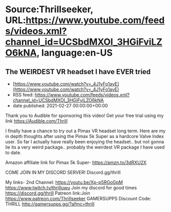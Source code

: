 # Source:Thrillseeker, URL:https://www.youtube.com/feeds/videos.xml?channel_id=UCSbdMXOI_3HGiFviLZO6kNA, language:en-US

## The WEIRDEST VR headset I have EVER tried
 - [https://www.youtube.com/watch?v=_4J1yFo1ayE](https://www.youtube.com/watch?v=_4J1yFo1ayE)
 - RSS feed: https://www.youtube.com/feeds/videos.xml?channel_id=UCSbdMXOI_3HGiFviLZO6kNA
 - date published: 2021-02-27 00:00:00+00:00

Thank you to Audible for sponsoring this video! Get your free trial using my link https://Audible.com/Thrill 


I finally have a chance to try out a Pimax VR headset long term. Here are my in depth thoughts after using the Pimax 5k Super as a hardcore Valve Index user. So far I actually have really been enjoying the headset.. but not gonna lie its a very weird package.. probably the weirdest VR package I have used to date. 

Amazon affiliate link for Pimax 5k Super-
https://amzn.to/3dRXU2X

COME JOIN IN MY DISCORD SERVER!
Discord.gg/thrill

My links-
2nd Channel:
https://youtu.be/Xp-p5RGoGpM
https://www.twitch.tv/thrilluwu
Join my discord for good times
https://discord.gg/thrill
Patreon link:Join
https://www.patreon.com/Thrillseeker
GAMERSUPPS Discount Code: THRILL
http://gamersupps.gg/?afmc=thrill

